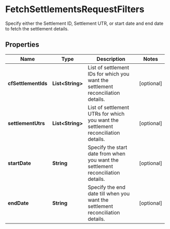 

# FetchSettlementsRequestFilters

Specify either the Settlement ID, Settlement UTR, or start date and end date to fetch the settlement details.

## Properties

| Name | Type | Description | Notes |
|------------ | ------------- | ------------- | -------------|
|**cfSettlementIds** | **List&lt;String&gt;** | List of settlement IDs for which you want the settlement reconciliation details. |  [optional] |
|**settlementUtrs** | **List&lt;String&gt;** | List of settlement UTRs for which you want the settlement reconciliation details. |  [optional] |
|**startDate** | **String** | Specify the start date from when you want the settlement reconciliation details. |  [optional] |
|**endDate** | **String** | Specify the end date till when you want the settlement reconciliation details. |  [optional] |




